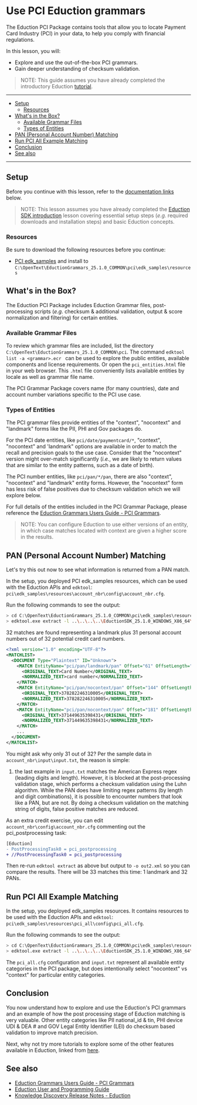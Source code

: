 # Use PCI Eduction grammars

The Eduction PCI Package contains tools that allow you to locate Payment Card Industry (PCI) in your data, to help you comply with financial regulations.

In this lesson, you will:

- Explore and use the out-of-the-box PCI grammars.
- Gain deeper understanding of checksum validation.

> NOTE: This guide assumes you have already completed the introductory Eduction [tutorial](./introduction.md#introduction-to-eduction).

---

- [Setup](#setup)
  - [Resources](#resources)
- [What's in the Box?](#whats-in-the-box)
  - [Available Grammar Files](#available-grammar-files)
  - [Types of Entities](#types-of-entities)
- [PAN (Personal Account Number) Matching](#pan-personal-account-number-matching)
- [Run PCI All Example Matching](#run-pci-all-example-matching)
- [Conclusion](#conclusion)
- [See also](#see-also)

---

## Setup

Before you continue with this lesson, refer to the [documentation links](#see-also) below.

> NOTE: This lesson assumes you have already completed the [Eduction SDK introduction](../eduction/introduction.md#introduction-to-eduction) lesson covering essential setup steps (*e.g.* required downloads and installation steps) and basic Eduction concepts.

### Resources

Be sure to download the following resources before you continue:
- [PCI edk_samples](../../resources/eduction/pci/edk_samples) and install to `C:\OpenText\EductionGrammars_25.1.0_COMMON\pci\edk_samples\resources`

## What's in the Box?

The Eduction PCI Package includes Eduction Grammar files, post-processing scripts (*e.g.* checksum & additional validation, output & score normalization and filtering) for certain entities.

### Available Grammar Files

To review which grammar files are included, list the directory `C:\OpenText\EductionGrammars_25.1.0_COMMON\pci`. The command `edktool list -a <grammar>.ecr ` can be used to explore the public entities, available components and license requirements. Or open the `pci_entities.html` file in your web browser. This `.html` file conveniently lists available entities by locale as well as grammar file name.

The PCI Grammar Package covers name (for many countries), date and account number variations specific to the PCI use case.

### Types of Entities

The PCI grammar files provide entities of the "context", "nocontext" and "landmark" forms like the PII, PHI and Gov packages do.

For the PCI date entities, like `pci/date/paymentcard/*`, "context", "nocontext" and 'landmark" options are available in order to match the recall and precision goals to the use case.  Consider that the "nocontext" version might over-match significantly (*i.e.*, we are likely to return values that are similar to the entity patterns, such as a date of birth).

The PCI number entities, like `pci/pan/*/pan`, there are also "context", "nocontext" and "landmark" entity forms. However, the "nocontext" form has less risk of false positives due to checksum validation which we will explore below.

For full details of the entities included in the PCI Grammar Package, please reference the [Eduction Grammars Users Guide - PCI Grammars](https://www.microfocus.com/documentation/idol/knowledge-discovery-25.1/EductionGrammars_25.1_Documentation/Help/Content/PCI/PCI_Intro.htm).

> NOTE: You can configure Eduction to use either versions of an entity, in which case matches located with context are given a higher score in the results.

## PAN (Personal Account Number) Matching

Let's try this out now to see what information is returned from a PAN match.

In the setup, you deployed PCI edk_samples resources, which can be used with the Eduction APIs and `edktool`: `pci\edk_samples\resources\account_nbr\config\account_nbr.cfg`.

Run the following commands to see the output:

```sh
> cd C:\OpenText\EductionGrammars_25.1.0_COMMON\pci\edk_samples\resources
> edktool.exe extract -l ..\..\..\..\EductionSDK_25.1.0_WINDOWS_X86_64\licensekey.dat -c account_nbr\config\account_nbr.cfg -i account_nbr\input\input.txt -o out.xml
```

32 matches are found representing a landmark plus 31 personal account numbers out of 32 potential credit card numbers.

```xml
<?xml version="1.0" encoding="UTF-8"?>
<MATCHLIST>
  <DOCUMENT Type="Plaintext" ID="Unknown">
    <MATCH EntityName="pci/pan/landmark/pan" Offset="61" OffsetLength="61" Score="1" NormalizedTextSize="11" NormalizedTextLength="11" OriginalTextSize="11" OriginalTextLength="11">
      <ORIGINAL_TEXT>Card Number</ORIGINAL_TEXT>
      <NORMALIZED_TEXT>card number</NORMALIZED_TEXT>
    </MATCH>
    <MATCH EntityName="pci/pan/nocontext/pan" Offset="144" OffsetLength="144" Score="1" NormalizedTextSize="15" NormalizedTextLength="15" OriginalTextSize="15" OriginalTextLength="15">
      <ORIGINAL_TEXT>378282246310005</ORIGINAL_TEXT>
      <NORMALIZED_TEXT>378282246310005</NORMALIZED_TEXT>
    </MATCH>
    <MATCH EntityName="pci/pan/nocontext/pan" Offset="181" OffsetLength="181" Score="1" NormalizedTextSize="15" NormalizedTextLength="15" OriginalTextSize="15" OriginalTextLength="15">
      <ORIGINAL_TEXT>371449635398431</ORIGINAL_TEXT>
      <NORMALIZED_TEXT>371449635398431</NORMALIZED_TEXT>
    </MATCH>
    ...
  </DOCUMENT>
</MATCHLIST>
```

You might ask why only 31 out of 32?  Per the sample data in `account_nbr\input\input.txt`, the reason is simple:

1. the last example in `input.txt` matches the American Express regex (leading digits and length).  However, it is blocked at the post-processing validation stage, which performs a checksum validation using the Luhn algorithm.  While the PAN does have limiting regex patterns (by length and digit combinations), it is possible to encounter numbers that look like a PAN, but are not. By doing a checksum validation on the matching string of digits, false positive matches are reduced.

As an extra credit exercise, you can edit `account_nbr\config\account_nbr.cfg` commenting out the pci_postprocessing task:

```diff
[Eduction]
- PostProcessingTask0 = pci_postprocessing
+ //PostProcessingTask0 = pci_postprocessing
```

Then re-run `edktool extract` as above but output to `-o out2.xml` so you can compare the results. There will be 33 matches this time: 1 landmark and 32 PANs.

## Run PCI All Example Matching

In the setup, you deployed edk_samples resources.  It contains resources to be used with the Eduction APIs and `edktool`: `pci\edk_samples\resources\pci_all\config\pci_all.cfg`.

Run the following commands to see the output:

```sh
> cd C:\OpenText\EductionGrammars_25.1.0_COMMON\pci\edk_samples\resources
> edktool.exe extract -l ..\..\..\..\EductionSDK_25.1.0_WINDOWS_X86_64\licensekey.dat -c pci_all\config\pci_all.cfg -i pci_all\input\input.txt -o out.xml
```

The `pci_all.cfg` configuration and `input.txt` represent all available entity categories in the PCI package, but does intentionally select "nocontext" vs "context" for particular entity categories.

## Conclusion

You now understand how to explore and use the Eduction's PCI grammars and an example of how the post processing stage of Eduction matching is very valuable. Other entity categories like PII national_id & tin, PHI device UDI & DEA # and GOV Legal Entity Identifier (LEI) do checksum based validation to improve match precision.

Next, why not try more tutorials to explore some of the other features available in Eduction, linked from [here](../eduction/README.md#capability-showcase).

## See also

- [Eduction Grammars Users Guide - PCI Grammars](https://www.microfocus.com/documentation/idol/knowledge-discovery-25.1/EductionGrammars_25.1_Documentation/Help/Content/PCI/PCI_Intro.htm)
- [Eduction User and Programming Guide](https://www.microfocus.com/documentation/idol/knowledge-discovery-25.1/EductionSDK_25.1_Documentation/Guides/html/)
- [Knowledge Discovery Release Notes - Eduction](https://www.microfocus.com/documentation/idol/knowledge-discovery-25.1/IDOLReleaseNotes_25.1_Documentation/idol/Content/SDKs/Eduction.htm)